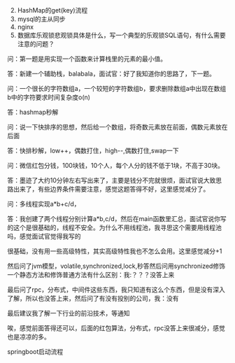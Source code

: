2. HashMap的get(key)流程
3.  mysql的主从同步 
4.  nginx
5.  数据库乐观锁悲观锁具体是什么，写一个典型的乐观锁SQL语句，有什么需要注意的问题？ 

 问：第一题是用实现一个函数来计算栈里的元素的最小值。 

 答：新建一个辅助栈，balabala，面试官：好了我知道你的思路了，下一题。 

 问：一个很长的字符数组a，一个较短的字符数组b，要求删除数组a中出现在数组b中的字符要求时间复杂度o(n) 

 答：hashmap秒解 

 问：说一下快排序的思想，然后给一个数组，将奇数元素放在前面，偶数元素放在后面 

 答：快排秒解，low++，偶数打住，high--,偶数打住,swap一下 

 问：微信红包分钱，100块钱，10个人，每个人分的钱不低于1块，不高于30块。 

 答：墨迹了大约10分钟左右写出来了，主要是钱分不完就很烦，面试官说大致思路出来了，有些边界条件需要注意，感觉这题答得不好，这里感觉减分了。 

 问：多线程实现a*b+c/d， 

 答：我创建了两个线程分别计算a*b,c/d，然后在main函数里汇总，面试官说你写的这个是很基础的，线程不安全。为什么不用线程池，我寻思这个需要用线程池吗，感觉面试官觉得我写的 

 很基础，没有用一些高级特性，其实高级特性我也不怎么会用。这里感觉减分+1 

 然后问了jvm模型，volatile,synchronized,lock,秒答然后问用synchronized修饰一个静态方法和修饰普通方法有什么区别：我:？？？没答上来 

 最后问了rpc，分布式，中间件这些东西，我只知道有这么个东西，但是没有深入了解，所以也没答上来，然后问了有没有投别的公司，我：没有 

 最后建议我了解一下行业的前沿技术，等通知 

 唉，感觉前面答得还可以，后面的红包算法，分布式，rpc没答上来很减分，感觉也是凉凉的多。



springboot启动流程

